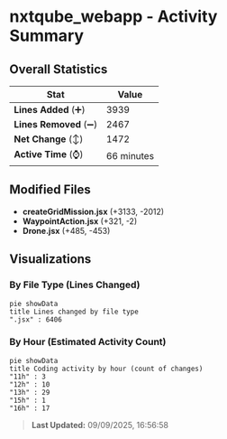 # nxtqube_webapp - Activity Summary 

## Overall Statistics

| Stat                   | Value                                                             |
| ---------------------- | ----------------------------------------------------------------- |
| **Lines Added** (➕)   | 3939                                          |
| **Lines Removed** (➖) | 2467                                        |
| **Net Change** (↕)    | 1472                |
| **Active Time** (⌚)   | 66 minutes |


## Modified Files
- **createGridMission.jsx** (+3133, -2012)
- **WaypointAction.jsx** (+321, -2)
- **Drone.jsx** (+485, -453)

## Visualizations

### By File Type (Lines Changed)

```mermaid
pie showData
title Lines changed by file type
".jsx" : 6406
```

### By Hour (Estimated Activity Count)

```mermaid
pie showData
title Coding activity by hour (count of changes)
"11h" : 3
"12h" : 10
"13h" : 29
"15h" : 1
"16h" : 17
```


> **Last Updated:** 09/09/2025, 16:56:58
